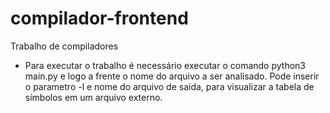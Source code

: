 # compilador-frontend

Trabalho de compiladores

- Para executar o trabalho é necessário executar o comando python3 main.py e logo a frente o nome do arquivo a ser analisado. Pode inserir o parametro -l e nome do arquivo de saida, para visualizar a tabela de símbolos em um arquivo externo.
